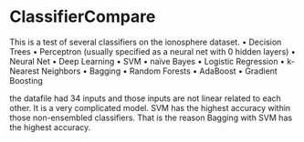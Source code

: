 # ClassifierCompare
This is a test of several classifiers on the ionosphere dataset.
• Decision Trees
• Perceptron (usually specified as a neural net with 0 hidden layers)
• Neural Net
• Deep Learning
• SVM
• naïve Bayes
• Logistic Regression
• k-Nearest Neighbors
• Bagging
• Random Forests
• AdaBoost
• Gradient Boosting

the datafile had 34 inputs and those inputs are not linear related to each other. It is a very complicated model. 
SVM has the highest accuracy within those non-ensembled classifiers. That is the reason Bagging with SVM has the highest accuracy. 
